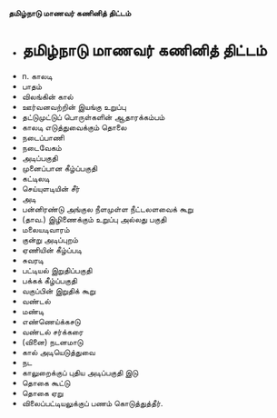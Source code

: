 **தமிழ்நாடு மாணவர் கணினித் திட்டம்**
- # தமிழ்நாடு மாணவர் கணினித் திட்டம்
- n. காலடி
- பாதம்
- விலங்கின் கால்
- ஊர்வனவற்றின் இயங்கு உறுப்பு
- தட்டுமுட்டுப் பொருள்களின் ஆதாரக்கம்பம்
- காலடி எடுத்துவைக்கும் தொலை
- நடைப்பாணி
- நடைவேகம்
- அடிப்பகுதி
- முனைப்பான கீழ்ப்பகுதி
- கட்டிலடி
- செய்யுளடியின் சீர்
- அடி
- பன்னிரண்டு அங்குல நீளமுள்ள நீட்டலளவைக் கூறு
- (தாவ.) இழிணைக்கும் உறுப்பு அல்லது பகுதி
- மலையடிவாரம்
- குன்று அடிப்புறம்
- ஏணியின் கீழ்ப்படி
- சுவரடி
- பட்டியல் இறுதிப்பகுதி
- பக்கக் கீழ்ப்பகுதி
- வகுப்பின் இறுதிக் கூறு
- வண்டல்
- மண்டி
- எண்ணெய்க்கசடு
- வண்டல் சர்க்கரை
- (வினை) நடனமாடு
- கால் அடியெடுத்துவை
- நட
- காலுறைக்குப் புதிய அடிப்பகுதி இடு
- தொகை கூட்டு
- தொகை ஏறு
- விலைப்பட்டியலுக்குப் பணம் கொடுத்துத்தீர்.

